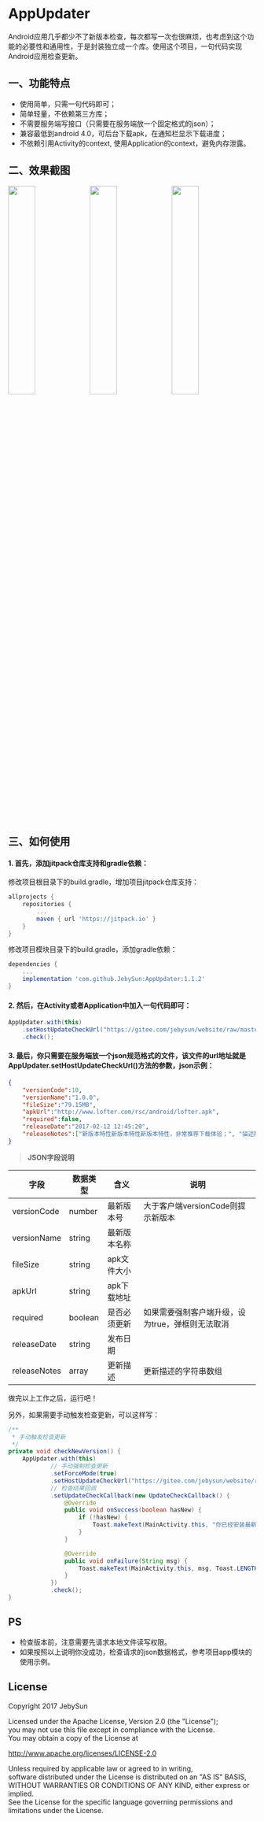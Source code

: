 # AppUpdater
  Android应用几乎都少不了新版本检查，每次都写一次也很麻烦，也考虑到这个功能的必要性和通用性，于是封装独立成一个库。使用这个项目，一句代码实现Android应用检查更新。

## 一、功能特点
- 使用简单，只需一句代码即可；
- 简单轻量，不依赖第三方库；
- 不需要服务端写接口（只需要在服务端放一个固定格式的json）；
- 兼容最低到android 4.0，可后台下载apk，在通知栏显示下载进度；
- 不依赖引用Activity的context, 使用Application的context，避免内存泄露。

## 二、效果截图
<img src="https://gitee.com/jebysun/website/raw/master/github/screenshot_1.png" width="33%"/><img src="https://gitee.com/jebysun/website/raw/master/github/screenshot_2.png" width="33%"/><img src="https://gitee.com/jebysun/website/raw/master/github/screenshot_3.png" width="33%"/>

## 三、如何使用
#### 1. 首先，添加jitpack仓库支持和gradle依赖：  
修改项目根目录下的build.gradle，增加项目jitpack仓库支持：
```gradle
allprojects {
	repositories {
		...
		maven { url 'https://jitpack.io' }
	}
}
```
修改项目模块目录下的build.gradle，添加gradle依赖：
```gradle
dependencies {
	...
	implementation 'com.github.JebySun:AppUpdater:1.1.2'
}
```
#### 2. 然后，在Activity或者Application中加入一句代码即可：
```java
AppUpdater.with(this)
	.setHostUpdateCheckUrl("https://gitee.com/jebysun/website/raw/master/github/app_latest_version.json")
	.check();
```
#### 3. 最后，你只需要在服务端放一个json规范格式的文件，该文件的url地址就是AppUpdater.setHostUpdateCheckUrl()方法的参数，json示例：
```json
{
	"versionCode":10,
	"versionName":"1.0.0",
	"fileSize":"79.15MB",
	"apkUrl":"http://www.lofter.com/rsc/android/lofter.apk",
	"required":false,
	"releaseDate":"2017-02-12 12:45:20",
	"releaseNotes":["新版本特性新版本特性新版本特性，非常推荐下载体验；", "描述版本信息，方便用户选择是否立即下载更新；", "性能优化和BUG修复。"]
}
```
> **JSON字段说明**

|	字段		|	数据类型		|	含义		|	说明		|
|--	|--	|--	|--	|
|	versionCode		|	number	|	最新版本号	    |	大于客户端versionCode则提示新版本	|
|	versionName		|	string	|	最新版本名称		|			|
|	fileSize		|	string	|	apk文件大小	    |			|
|	apkUrl		    |	string	|	apk下载地址		|			|
|	required		|	boolean	|	是否必须更新		|	如果需要强制客户端升级，设为true，弹框则无法取消		|
|	releaseDate		|	string	|	发布日期			|			|
|	releaseNotes	|	array	|	更新描述			|	更新描述的字符串数组		|

做完以上工作之后，运行吧！  

另外，如果需要手动触发检查更新，可以这样写：
```java
/**
 * 手动触发检查更新
 */
private void checkNewVersion() {
	AppUpdater.with(this)
			// 手动强制检查更新
			.setForceMode(true)
			.setHostUpdateCheckUrl("https://gitee.com/jebysun/website/raw/master/github/app_latest_version.json")
			// 检查结果回调
			.setUpdateCheckCallback(new UpdateCheckCallback() {
				@Override
				public void onSuccess(boolean hasNew) {
					if (!hasNew) {
						Toast.makeText(MainActivity.this, "你已经安装最新版本", Toast.LENGTH_SHORT).show();
					}
				}

				@Override
				public void onFailure(String msg) {
					Toast.makeText(MainActivity.this, msg, Toast.LENGTH_SHORT).show();
				}
			})
			.check();
}
```
## PS
- 检查版本前，注意需要先请求本地文件读写权限。
- 如果按照以上说明你没成功，检查请求的json数据格式，参考项目app模块的使用示例。

## License
Copyright 2017 JebySun  

Licensed under the Apache License, Version 2.0 (the "License");  
you may not use this file except in compliance with the License.  
You may obtain a copy of the License at

   http://www.apache.org/licenses/LICENSE-2.0

Unless required by applicable law or agreed to in writing,  
software distributed under the License is distributed on an "AS IS" BASIS,  
WITHOUT WARRANTIES OR CONDITIONS OF ANY KIND, either express or implied.  
See the License for the specific language governing permissions and  
limitations under the License.

